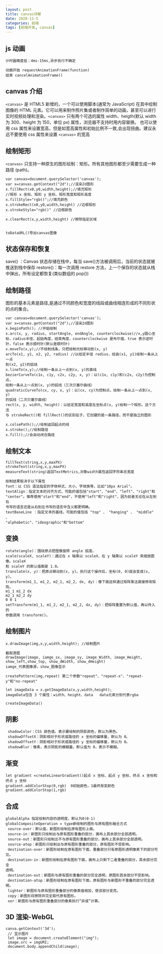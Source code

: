 ```yaml
---
layout: post
title: canvas详解
date: 2020-11-5
categories: 前端
tags: [前端开发, canvas]
---
```


## js 动画

```
计时器精度低：4ms-15ms,异步执行不确定

动画开始 requestAnimationFrame(function)
结束 cancelAnimationFrame()

```

## canvas 介绍

​`<canvas>` 是 HTML5 新增的，一个可以使用脚本(通常为 JavaScript) 在其中绘制图像的 HTML 元素。它可以用来制作照片集或者制作简单的动画，甚至可以进行实时视频处理和渲染。`<canvas>` 只有两个可选的属性 width、heigth(默认 width 为 300、height 为 150，单位 px) 属性，浏览器不支持时用内容替换。
也可以使用 css 属性来设置宽高，但是如宽高属性和初始比例不一致,会出现扭曲。建议永远不要使用 css 属性来设置 `<canvas>` 的宽高

## 绘制矩形

​`<canvas>` 只支持一种原生的图形绘制：矩形。所有其他图形都至少需要生成一种路径 (path)。

```
var canvas=document.querySelector('canvas');
var x=canvas.getContext("2d");//渲染2d图形
x.fillRect(x0,y0,width,height);//填充矩形
//矩形 x 坐标、矩形 y 坐标、矩形宽度和矩形高度
x.fillStyle="rgb()";//填充颜色
x.strokeRect(x0,y0,width,height) //边框矩形
x.strokeStyle="rgb()" //边框颜色

x.clearRect(x,y,width,height) //擦除指定区域


toDataURL()导出canvas图像
```

## 状态保存和恢复

save() ：Canvas 状态存储在栈中，每当 save()方法被调用后，当前的状态就被推送到栈中保存
restore()：每一次调用 restore 方法，上一个保存的状态就从栈中弹出，所有设定都恢复(类似数组的 pop())

## 绘制路径

图形的基本元素是路径,是通过不同颜色和宽度的线段或曲线相连形成的不同形状的点的集合。

```
var canvas=document.querySelector('canvas');
var x=canvas.getContext("2d");//渲染2d图形
x.beginPath(); //开始绘制
x.arc(x, y, radius, startAngle, endAngle, counterclockwise)//x,y圆心坐标，radius半径，起始角度，结束角度，counterclockwise 是布尔值，true 表示逆时针，false 表示顺时针(默认是顺时针)
x.moveTo(x,y);//不绘制线条，只把绘制光标移动到(x, y)
arcTo(x1, y1, x2, y2, radius) //以给定半径 radius，经由(x1, y1)绘制一条从上一点
到(x2, y2)的弧线
x.lineTo(x,y);//绘制一条从上一点到(x, y)的直线
bezierCurveTo(c1x, c1y, c2x, c2y, x, y)：以(c1x, c1y)和(c2x, c2y)为控制点，
绘制一条从上一点到(x, y)的弧线（三次贝塞尔曲线）
quadraticCurveTo(cx, cy, x, y)：以(cx, cy)为控制点，绘制一条从上一点到(x, y)
的弧线（二次贝塞尔曲线）
rect(x, y, width, height)：以给定宽度和高度在坐标点(x, y)绘制一个矩形。这个方法
与 strokeRect()和 fillRect()的区别在于，它创建的是一条路径，而不是独立的图形

x.colsePath();//绘制返回起点的线
x.stroke();//绘制路径
x.fill();//会自动闭合路径

```

## 绘制文本

```
fillText(string,x,y,maxPX)
strokeText(string,x,y,maxPX)
measureText(string)返回TextMetrics,对象width属性返回字符串总宽度

绘制结果取决于以下属性
font：以 CSS 语法指定的字体样式、大小、字体族等，比如"10px Arial"。
textAlign：指定文本的对齐方式，可能的值包括"start"、"end"、"left"、"right"和
"center"。推荐使用"start"和"end"，不使用"left"和"right"，因为前者无论在从左到右
书写的语言还是从右到左书写的语言中含义都更明确。
textBaseLine ：指定文本的基线，可能的值包括 "top" 、 "hanging" 、 "middle" 、
"alphabetic"、"ideographic"和"bottom"
```

## 变换

```
rotate(angle)：围绕原点把图像旋转 angle 弧度。
scale(scaleX, scaleY)：通过在 x 轴乘以 scaleX、在 y 轴乘以 scaleY 来缩放图像。scaleX
和 scaleY 的默认值都是 1.0。
translate(x, y)：把原点移动到(x, y)。执行这个操作后，坐标(0, 0)就会变成(x, y)。
transform(m1_1, m1_2, m2_1, m2_2, dx, dy)：像下面这样通过矩阵乘法直接修改矩阵。
m1_1 m1_2 dx
m2_1 m2_2 dy
0 0 1
setTransform(m1_1, m1_2, m2_1, m2_2, dx, dy)：把矩阵重置为默认值，再以传入的
参数调用 transform()。
```

## 绘制图片

```
x.drawImage(img,x,y,width,height); //绘制图片

截取源图
drawImage(image, iamge_sx, image_sy, image_Width, image_Height, show_left,show_top, show_dWidth, show_dHeight)
iamge_代表图像源，show_图像显示

createPattern(img,repeat) 第二个参数"repeat"、"repeat-x"、"repeat-y"和"no-repeat"

let imageData = x.getImageData(x,y,width,height);
imageData包含 3 个属性：width、height、data   data元素分别代表rgba

createImageData()

```

## 阴影

```
 shadowColor：CSS 颜色值，表示要绘制的阴影颜色，默认为黑色。
 shadowOffsetX：阴影相对于形状或路径的 x 坐标的偏移量，默认为 0。
 shadowOffsetY：阴影相对于形状或路径的 y 坐标的偏移量，默认为 0。
 shadowBlur：像素，表示阴影的模糊量。默认值为 0，表示不模糊。
```

## 渐变

```
let gradient =createLinearGradient()起点 x 坐标、起点 y 坐标、终点 x 坐标和终点 y 坐标
gradient.addColorStop(0,rgb)  0初始颜色，1最终渐变颜色
gradient.addColorStop(1,rgb)

```

## 合成

```
globalAlpha 指定绘制内容的透明度，默认为0(0-1)
globalCompositeOperation = type新绘制的图形与原有图形融合方式
 source-over：默认值，新图形绘制在原有图形上面。
 source-in：新图形只绘制出与原有图形重叠的部分，画布上其余部分全部透明。
 source-out：新图形只绘制出不与原有图形重叠的部分，画布上其余部分全部透明。
 source-atop：新图形只绘制出与原有图形重叠的部分，原有图形不受影响。
 destination-over：新图形绘制在原有图形下面，重叠部分只有原图形透明像素下的部分可见。
 destination-in：新图形绘制在原有图形下面，画布上只剩下二者重叠的部分，其余部分完全
透明。
 destination-out：新图形与原有图形重叠的部分完全透明，原图形其余部分不受影响。
 destination-atop：新图形绘制在原有图形下面，原有图形与新图形不重叠的部分完全透明。
 lighter：新图形与原有图形重叠部分的像素值相加，使该部分变亮。
 copy：新图形将擦除并完全取代原有图形。
 xor：新图形与原有图形重叠部分的像素执行“异或”计算。
```

## 3D 渲染-WebGL

```
canva.getContext('3d');
 // 显示图片
 let image = document.createElement("img");
 image.src = imgURI;
 document.body.appendChild(image);

```
